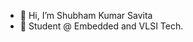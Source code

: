 - 👋 Hi, I’m Shubham Kumar Savita
- 🌱 Student @ Embedded and VLSI Tech.

<!---
shubhamsavita98/shubhamsavita98 is a ✨ special ✨ repository because its `README.md` (this file) appears on your GitHub profile.
You can click the Preview link to take a look at your changes.
--->
